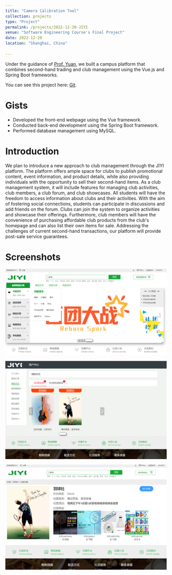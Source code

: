 ```yaml
---
title: "Camera Calibration Tool"
collection: projects
type: "Project"
permalink: /projects/2022-12-20-JIYI
venue: "Software Engineering Course's Final Project"
date: 2022-12-20
location: "Shanghai, China"

---
```

Under the guidance of [Prof. Yuan](https://sse.tongji.edu.cn/info/1092/3135.htm), we built a campus platform that 
combines second-hand trading and club management using the Vue.js and Spring Boot frameworks.

You can see this project here: [Git](https://github.com/Sea-173/JIYI).

# Gists
- Developed the front-end webpage using the Vue framework.
- Conducted back-end development using the Spring Boot framework.
- Performed database management using MySQL.

# Introduction
We plan to introduce a new approach to club management through the JIYI platform. The platform offers ample space for clubs to publish promotional content, event information, and product details, while also providing individuals with the opportunity to sell their second-hand items.
As a club management system, it will include features for managing club activities, club members, a club forum, and club showcases. All students will have the freedom to access information about clubs and their activities. With the aim of fostering social connections, students can participate in discussions and add friends on the forum. Clubs can join the system to organize activities and showcase their offerings.
Furthermore, club members will have the convenience of purchasing affordable club products from the club's homepage and can also list their own items for sale. Addressing the challenges of current second-hand transactions, our platform will provide post-sale service guarantees.

# Screenshots

![ss1](../images/projects/JIYI/ss1.png)

![ss2](../images/projects/JIYI/ss2.png)

![ss3](../images/projects/JIYI/ss3.png)
